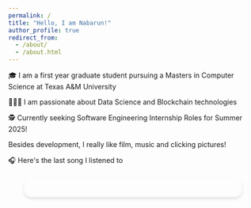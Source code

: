 ```yaml
---
permalink: /
title: "Hello, I am Nabarun!"
author_profile: true
redirect_from: 
  - /about/
  - /about.html
---
```


🎓 I am a first year graduate student pursuing a Masters in Computer Science at Texas A&M University

👨🏻‍💻 I am passionate about Data Science and Blockchain technologies

🕵️ Currently seeking Software Engineering Internship Roles for Summer 2025!


Besides development, I really like film, music and clicking pictures!

🎧 Here's the last song I listened to

<div id="lastfm-track" class="glass-card">
  <!-- Last played track will be displayed here -->
</div>

<script>
  // Fetch last played track from serverless function
  fetch('/api/lastfm')
    .then(response => response.json())
    .then(data => {
      const track = data.recenttracks.track[0];
      const trackName = track.name;
      const artistName = track.artist['#text'];
      const albumArt = track.image[3]['#text']; // Size 'large'

      // Update the DOM with the track information
      document.getElementById('lastfm-track').innerHTML = `
        <img src="${albumArt}" alt="${trackName}" class="album-art" />
        <div class="track-info">
          <p class="now-playing">Now Playing</p>
          <h2 class="track-name">${trackName}</h2>
          <p class="artist-name">${artistName}</p>
        </div>
      `;
    })
    .catch(error => console.error('Error fetching Last.fm data:', error));
</script>

<style>
  .glass-card {
    background: rgba(255, 255, 255, 0.2);
    backdrop-filter: blur(10px);
    border-radius: 15px;
    padding: 20px;
    box-shadow: 0 4px 6px rgba(0, 0, 0, 0.1);
    display: flex;
    align-items: center;
    max-width: 400px;
    margin: 20px auto;
    overflow: hidden;
  }

  .album-art {
    width: 100px;
    height: 100px;
    border-radius: 10px;
    margin-right: 20px;
    box-shadow: 0 2px 4px rgba(0, 0, 0, 0.1);
  }

  .track-info {
    flex-grow: 1;
  }

  .now-playing {
    font-size: 0.8em;
    text-transform: uppercase;
    letter-spacing: 1px;
    color: rgba(255, 255, 255, 0.8);
    margin: 0;
  }

  .track-name {
    font-size: 1.4em;
    font-weight: bold;
    color: #ffffff;
    margin: 5px 0;
    white-space: nowrap;
    overflow: hidden;
    text-overflow: ellipsis;
  }

  .artist-name {
    font-size: 1em;
    color: rgba(255, 255, 255, 0.8);
    margin: 0;
  }
</style>